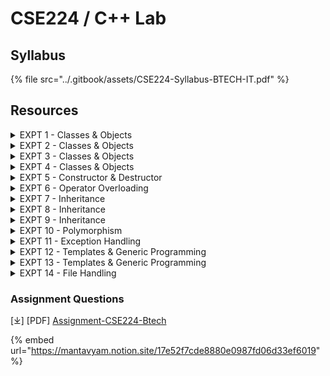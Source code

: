# CSE224 / C++ Lab

## Syllabus

{% file src="../.gitbook/assets/CSE224-Syllabus-BTECH-IT.pdf" %}

## Resources

<details>

<summary>EXPT 1 - Classes &#x26; Objects</summary>

Write a program that uses a class where the member functions are defined inside a class.&#x20;

</details>

<details>

<summary>EXPT 2 - Classes &#x26; Objects</summary>

Write a program that uses a class where the member functions are defined outside a class.&#x20;

</details>

<details>

<summary>EXPT 3 - Classes &#x26; Objects</summary>

Write a Program to Demonstrate Inline functions.

</details>

<details>

<summary>EXPT 4 - Classes &#x26; Objects</summary>

Write a Program to Demonstrate Friend function, classes and this pointer.

</details>

<details>

<summary>EXPT 5 - Constructor &#x26; Destructor</summary>

Write a program to demonstrate the use of zero argument and parameterized constructors.

</details>

<details>

<summary>EXPT 6 - Operator Overloading</summary>

Write a program to demonstrate the overloading of increment and decrement operators.

</details>

<details>

<summary>EXPT 7 - Inheritance</summary>

&#x20;Write a program to demonstrate the single inheritance.

</details>

<details>

<summary>EXPT 8 - Inheritance</summary>

&#x20;Write a program to demonstrate the multiple inheritance.

</details>

<details>

<summary>EXPT 9 - Inheritance</summary>

Write a Program to demonstrate use of protected members, public & private protected classes, multilevel inheritance etc.&#x20;

</details>

<details>

<summary>EXPT 10 - Polymorphism</summary>

Write a program to demonstrate the runtime polymorphism.&#x20;

</details>

<details>

<summary>EXPT 11 - Exception Handling</summary>

Write a program to demonstrate the exception handling.

</details>

<details>

<summary>EXPT 12 - Templates &#x26; Generic Programming</summary>

Write a program to demonstrate the use of function template.&#x20;

</details>

<details>

<summary>EXPT 13 - Templates &#x26; Generic Programming</summary>

Write a program to demonstrate the use of class template.

</details>

<details>

<summary>EXPT 14 - File Handling</summary>

Write a Program to Show how file management is done in C++.&#x20;

</details>

### Assignment Questions

\[⤓] \[PDF] [Assignment-CSE224-Btech](https://drive.google.com/file/d/1ZMqRUzMuC0qvAWGKibVACaLMkoHgEM-1/view?usp=drive_link)

{% embed url="https://mantavyam.notion.site/17e52f7cde8880e0987fd06d33ef6019" %}
